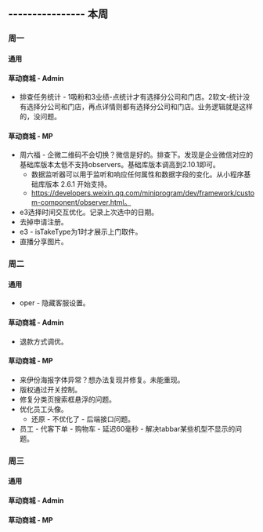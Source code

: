 ## ---------------- 本周

### 周一
#### 通用
#### 草动商城 - Admin
* 排查任务统计 - 1吸粉和3业绩-点统计才有选择分公司和门店。2软文-统计没有选择分公司和门店，再点详情则都有选择分公司和门店。业务逻辑就是这样的，没问题。
#### 草动商城 - MP
* 周六福 - 企微二维码不会切换？微信是好的。排查下。发现是企业微信对应的基础库版本太低不支持observers。基础库版本调高到2.10.1即可。
  - 数据监听器可以用于监听和响应任何属性和数据字段的变化。从小程序基础库版本 2.6.1 开始支持。
  - https://developers.weixin.qq.com/miniprogram/dev/framework/custom-component/observer.html。
* e3选择时间交互优化。记录上次选中的日期。
* 去掉申请注册。
* e3 - isTakeType为1时才展示上门取件。
* 直播分享图片。

### 周二
#### 通用
* oper - 隐藏客服设置。
#### 草动商城 - Admin
* 退款方式调优。
#### 草动商城 - MP
* 来伊份海报字体异常？想办法复现并修复。未能重现。
* 版权通过开关控制。
* 修复分类页搜索框悬浮的问题。
* 优化员工头像。
  - 还原 - 不优化了 - 后端接口问题。
* 员工 - 代客下单 - 购物车 - 延迟60毫秒 - 解决tabbar某些机型不显示的问题。

### 周三
#### 通用
#### 草动商城 - Admin
#### 草动商城 - MP
